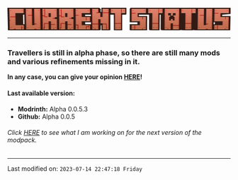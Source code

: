 ![](https://raw.githubusercontent.com/TravellersMC/Travellers/main/Banner/Status_Banner.png)
***
### Travellers is still in alpha phase, so there are still many mods and various refinements missing in it.

**In any case, you can give your opinion [**HERE**](https://github.com/TravellersMC/Travellers/issues)!**
#### Last available version:
- **Modrinth:** Alpha 0.0.5.3
- **Github:** Alpha 0.0.5
###### Click [HERE](https://github.com/TravellersMC/Travellers/projects) to see what I am working on for the next version of the modpack.
------------
Last modified on: `2023-07-14 22:47:18 Friday`
